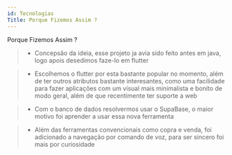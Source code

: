 ```yaml
---
id: Tecnologias
Title: Porque Fizemos Assim ?
---
```


Porque Fizemos Assim ?

>* Concepsão da ideia, esse projeto ja avia sido feito antes em java, logo apois desedimos faze-lo em flutter

>* Escolhemos o flutter por esta bastante popular no momento, além de ter outros atributos bastante interesantes, como uma facilidade para fazer aplicações com um visual mais minimalista e bonito de modo geral, além de que recentimente ter suporte a web 

>* Com o banco de dados resolvermos usar o SupaBase, o maior motivo foi aprender a usar essa nova ferramenta

>* Além das ferramentas convencionais como copra e venda, foi adicionado a navegação por comando de voz, para ser sincero foi mais por curiosidade
